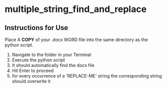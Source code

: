 # multiple_string_find_and_replace
## Instructions for Use

Place A **COPY** of your .docx WORD file into the same directory as the python script.

1. Navigate to the folder in your Terminal
2. Execute the python script
3. It should automatically find the docx file
4. Hit Enter to proceed
5. for every occurrence of a 'REPLACE-ME' string the corresponding string should overwrite it